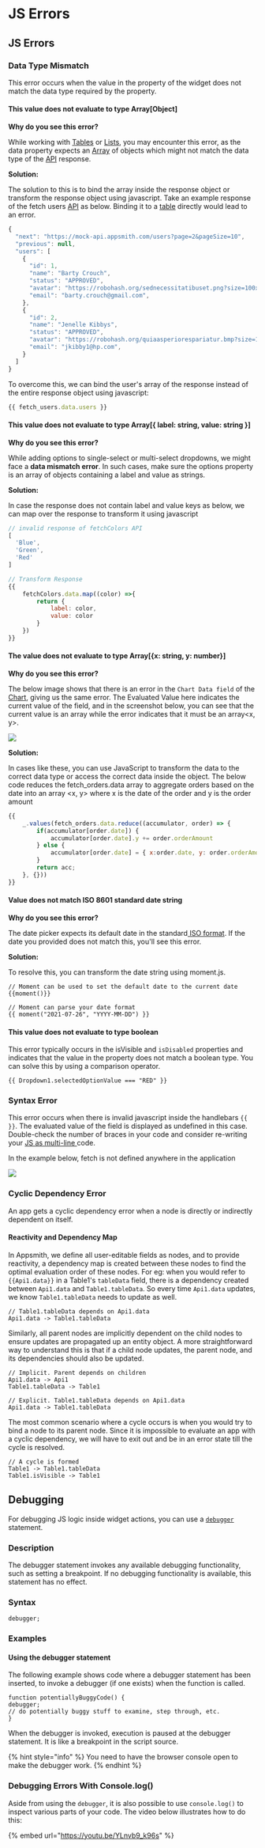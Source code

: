 # JS Errors

## JS Errors

### Data Type Mismatch

This error occurs when the value in the property of the widget does not match the data type required by the property.

#### This value does not evaluate to type Array\[Object]

**Why do you see this error?**

While working with [Tables](../../reference/widgets/table/) or [Lists](../../reference/widgets/list.md), you may encounter this error, as the data property expects an [Array](https://www.w3schools.com/js/js\_arrays.asp) of objects which might not match the data type of the [API](../../core-concepts/connecting-to-data-sources/authentication/) response.

**Solution:**

The solution to this is to bind the array inside the response object or transform the response object using javascript. Take an example response of the fetch users [API](../../core-concepts/connecting-to-data-sources/authentication/) as below. Binding it to a [table](../../reference/widgets/table/) directly would lead to an error.

```javascript
{
  "next": "https://mock-api.appsmith.com/users?page=2&pageSize=10",
  "previous": null,
  "users": [
    {
      "id": 1,
      "name": "Barty Crouch",
      "status": "APPROVED",
      "avatar": "https://robohash.org/sednecessitatibuset.png?size=100x100&set=set1",
      "email": "barty.crouch@gmail.com",
    },
    {
      "id": 2,
      "name": "Jenelle Kibbys",
      "status": "APPROVED",
      "avatar": "https://robohash.org/quiaasperiorespariatur.bmp?size=100x100&set=set1",
      "email": "jkibby1@hp.com",
    }
  ]
}
```

To overcome this, we can bind the user's array of the response instead of the entire response object using javascript:

```javascript
{{ fetch_users.data.users }}
```

#### **This value does not evaluate to type Array\[{ label: string, value: string }]**

**Why do you see this error?**

While adding options to single-select or multi-select dropdowns, we might face a **data mismatch error**. In such cases, make sure the options property is an array of objects containing a label and value as strings.

**Solution:**

In case the response does not contain label and value keys as below, we can map over the response to transform it using javascript

```javascript
// invalid response of fetchColors API
[
  'Blue',
  'Green',
  'Red'
]
```

```javascript
// Transform Response
{{ 
    fetchColors.data.map((color) =>{
        return {
            label: color,
            value: color
        }
    })
}}
```

#### **The** **value does not evaluate to type Array\[{x: string, y: number}]**

**Why do you see this error?**

The below image shows that there is an error in the `Chart Data field` of the [Chart](../../reference/widgets/chart.md), giving us the same error. The Evaluated Value here indicates the current value of the field, and in the screenshot below, you can see that the current value is an array while the error indicates that it must be an array\<x, y>.

![](<../../.gitbook/assets/chart error.png>)

**Solution:**

In cases like these, you can use JavaScript to transform the data to the correct data type or access the correct data inside the object. The below code reduces the fetch\_orders.data array to aggregate orders based on the date into an array \<x, y> where x is the date of the order and y is the order amount

```javascript
{{
    _.values(fetch_orders.data.reduce((accumulator, order) => {
        if(accumulator[order.date]) {
            accumulator[order.date].y += order.orderAmount
        } else {
            accumulator[order.date] = { x:order.date, y: order.orderAmount  }; 
        }
        return acc;
    }, {}))
}}
```

#### **Value does not match ISO 8601 standard date string**

**Why do you see this error?**

The date picker expects its default date in the standard[ ISO format](https://www.iso.org/iso-8601-date-and-time-format.html). If the date you provided does not match this, you'll see this error.

**Solution:**

To resolve this, you can transform the date string using moment.js.

```
// Moment can be used to set the default date to the current date
{{moment()}}
```

```
// Moment can parse your date format
{{ moment("2021-07-26", "YYYY-MM-DD") }}
```

#### This value does not evaluate to type boolean

This error typically occurs in the isVisible and `isDisabled` properties and indicates that the value in the property does not match a boolean type. You can solve this by using a comparison operator.

```
{{ Dropdown1.selectedOptionValue === "RED" }}
```

### Syntax Error

This error occurs when there is invalid javascript inside the handlebars `{{ }}`. The evaluated value of the field is displayed as undefined in this case. Double-check the number of braces in your code and consider re-writing your [JS as multi-line ](../../core-concepts/writing-code/#multi-line-javascript)code.

In the example below, fetch is not defined anywhere in the application

![](<../../.gitbook/assets/syntax error.png>)

### Cyclic Dependency Error

An app gets a cyclic dependency error when a node is directly or indirectly dependent on itself.

#### Reactivity and Dependency Map

In Appsmith, we define all user-editable fields as nodes, and to provide reactivity, a dependency map is created between these nodes to find the optimal evaluation order of these nodes. For eg: when you would refer to `{{Api1.data}}` in a Table1's `tableData` field, there is a dependency created between `Api1.data` and `Table1.tableData`. So every time `Api1.data` updates, we know `Table1.tableData` needs to update as well.

```
// Table1.tableData depends on Api1.data
Api1.data -> Table1.tableData
```

Similarly, all parent nodes are implicitly dependent on the child nodes to ensure updates are propagated up an entity object. A more straightforward way to understand this is that if a child node updates, the parent node, and its dependencies should also be updated.

```
// Implicit. Parent depends on children
Api1.data -> Api1
Table1.tableData -> Table1

// Explicit. Table1.tableData depends on Api1.data
Api1.data -> Table1.tableData
```

The most common scenario where a cycle occurs is when you would try to bind a node to its parent node. Since it is impossible to evaluate an app with a cyclic dependency, we will have to exit out and be in an error state till the cycle is resolved.

```
// A cycle is formed
Table1 -> Table1.tableData
Table1.isVisible -> Table1
```

## Debugging

For debugging JS logic inside widget actions, you can use a [`debugger`](../../core-concepts/writing-code/javascript-editor-beta/#debugger-statements) statement.

### Description

The debugger statement invokes any available debugging functionality, such as setting a breakpoint. If no debugging functionality is available, this statement has no effect.

### Syntax

```
debugger;
```

### Examples

#### Using the debugger statement

The following example shows code where a debugger statement has been inserted, to invoke a debugger (if one exists) when the function is called.

```
function potentiallyBuggyCode() {
debugger;
// do potentially buggy stuff to examine, step through, etc.
}
```

When the debugger is invoked, execution is paused at the debugger statement. It is like a breakpoint in the script source.

{% hint style="info" %}
You need to have the browser console open to make the debugger work.
{% endhint %}

### Debugging Errors With Console.log()

Aside from using the `debugger`, it is also possible to use `console.log()` to inspect various parts of your code. The video below illustrates how to do this:

{% embed url="https://youtu.be/YLnvb9_k96s" %}
